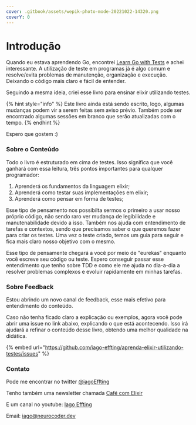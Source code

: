 ```yaml
---
cover: .gitbook/assets/wepik-photo-mode-20221022-14320.png
coverY: 0
---
```


# Introdução

Quando eu estava aprendendo Go, encontrei [Learn Go with Tests](https://quii.gitbook.io/learn-go-with-tests/) e achei interessante. A utilização de teste em programas já é algo comum e resolve/evita problemas de manutenção, organização e execução. Deixando o código mais claro e fácil de entender.

Seguindo a mesma ideia, criei esse livro para ensinar elixir utilizando testes.

{% hint style="info" %}
Este livro ainda está sendo escrito, logo, algumas mudanças podem vir a serem feitas sem aviso prévio. Também pode ser encontrado algumas sessões em branco que serão atualizadas com o tempo.
{% endhint %}

Espero que gostem :)

### Sobre o Conteúdo

Todo o livro é estruturado em cima de testes. Isso significa que você ganhará com essa leitura, três pontos importantes para qualquer programador:

1. Aprenderá os fundamentos da linguagem elixir;
2. Aprenderá como testar suas implementações em elixir;
3. Aprenderá como pensar em forma de testes;

Esse tipo de pensamento nos possibilta sermos o primeiro a usar nosso próprio código, não sendo raro ver mudança de legibilidade e manutenabilidade devido a isso. Também nos ajuda com entendimento de tarefas e contextos, sendo que precisamos saber o que queremos fazer para criar os testes. Uma vez o teste criado, temos um guia para seguir e fica mais claro nosso objetivo com o mesmo.

Esse tipo de pensamente chegará a você por meio de "eurekas" enquanto você escreve seu código ou teste. Espero conseguir passar esse entendimento que tenho sobre TDD e como ele me ajuda no dia-a-dia a resolver problemas complexos e evoluir rapidamente em minhas tarefas.

### Sobre Feedback

Estou abrindo um novo canal de feedback, esse mais efetivo para entendimento do conteúdo.&#x20;

Caso não tenha ficado claro a explicação ou exemplos, agora você pode abrir uma issue no link abaixo, explicando o que está acontecendo. Isso irá ajudará a refinar o conteúdo desse livro, obtendo uma melhor qualidade na didática.

{% embed url="https://github.com/iago-effting/aprenda-elixir-utilizando-testes/issues" %}

### Contato

Pode me encontrar no twitter [@iagoEffting](https://twitter.com/iagoEffting)

Tenho também uma newsletter chamada [Café com Elixir](https://semanal.cafecomelixir.com.br/)

E um canal no youtube: [Iago Effting](https://www.youtube.com/channel/UCa4Z9RYii3K-DHCAk8JWV-g/)

Email: [iago@neurocoder.dev](mailto:iago@neurocoder.dev)

